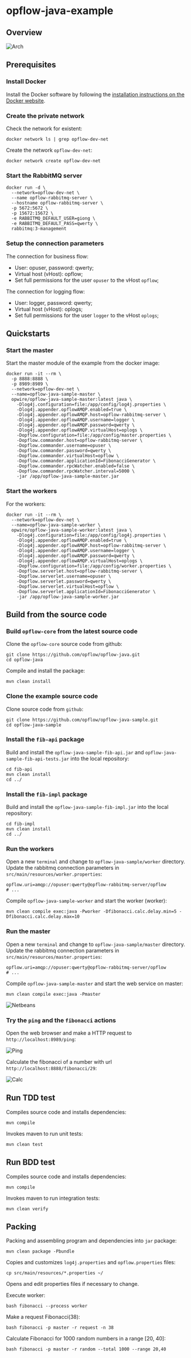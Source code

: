# opflow-java-example


## Overview

![Arch](https://raw.github.com/opflow/opflow-java-sample/master/docs/assets/images/opflow-java-sample-arch.png)


## Prerequisites

### Install Docker

Install the Docker software by following the [installation instructions on the Docker website](https://docs.docker.com/install/linux/docker-ce/ubuntu/#install-docker-engine---community).


### Create the private network

Check the network for existent:

```shell
docker network ls | grep opflow-dev-net
```

Create the network `opflow-dev-net`:

```shell
docker network create opflow-dev-net
```

### Start the RabbitMQ server

```shell
docker run -d \
  --network=opflow-dev-net \
  --name opflow-rabbitmq-server \
  --hostname opflow-rabbitmq-server \
  -p 5672:5672 \
  -p 15672:15672 \
  -e RABBITMQ_DEFAULT_USER=giong \
  -e RABBITMQ_DEFAULT_PASS=qwerty \
  rabbitmq:3-management
```

### Setup the connection parameters

The connection for business flow:

* User: opuser, password: qwerty;
* Virtual host (vHost): opflow;
* Set full permissions for the user `opuser` to the vHost `opflow`;

The connection for logging flow:

* User: logger, password: qwerty;
* Virtual host (vHost): oplogs;
* Set full permissions for the user `logger` to the vHost `oplogs`;


## Quickstarts

### Start the master

Start the master module of the example from the docker image:

```shell
docker run -it --rm \
  -p 8888:8888 \
  -p 8989:8989 \
  --network=opflow-dev-net \
  --name=opflow-java-sample-master \
  opwire/opflow-java-sample-master:latest java \
    -Dlog4j.configuration=file:/app/config/log4j.properties \
    -Dlog4j.appender.opflowAMQP.enabled=true \
    -Dlog4j.appender.opflowAMQP.host=opflow-rabbitmq-server \
    -Dlog4j.appender.opflowAMQP.username=logger \
    -Dlog4j.appender.opflowAMQP.password=qwerty \
    -Dlog4j.appender.opflowAMQP.virtualHost=oplogs \
    -Dopflow.configuration=file:/app/config/master.properties \
    -Dopflow.commander.host=opflow-rabbitmq-server \
    -Dopflow.commander.username=opuser \
    -Dopflow.commander.password=qwerty \
    -Dopflow.commander.virtualHost=opflow \
    -Dopflow.commander.applicationId=FibonacciGenerator \
    -Dopflow.commander.rpcWatcher.enabled=false \
    -Dopflow.commander.rpcWatcher.interval=5000 \
    -jar /app/opflow-java-sample-master.jar
```

### Start the workers

For the workers:

```shell
docker run -it --rm \
  --network=opflow-dev-net \
  --name=opflow-java-sample-worker \
  opwire/opflow-java-sample-worker:latest java \
    -Dlog4j.configuration=file:/app/config/log4j.properties \
    -Dlog4j.appender.opflowAMQP.enabled=true \
    -Dlog4j.appender.opflowAMQP.host=opflow-rabbitmq-server \
    -Dlog4j.appender.opflowAMQP.username=logger \
    -Dlog4j.appender.opflowAMQP.password=qwerty \
    -Dlog4j.appender.opflowAMQP.virtualHost=oplogs \
    -Dopflow.configuration=file:/app/config/worker.properties \
    -Dopflow.serverlet.host=opflow-rabbitmq-server \
    -Dopflow.serverlet.username=opuser \
    -Dopflow.serverlet.password=qwerty \
    -Dopflow.serverlet.virtualHost=opflow \
    -Dopflow.serverlet.applicationId=FibonacciGenerator \
    -jar /app/opflow-java-sample-worker.jar
```

## Build from the source code


### Build `opflow-core` from the latest source code

Clone the `opflow-core` source code from github:

```shell
git clone https://github.com/opflow/opflow-java.git
cd opflow-java
```

Compile and install the package:

```shell
mvn clean install
```

### Clone the example source code

Clone source code from `github`:

```shell
git clone https://github.com/opflow/opflow-java-sample.git
cd opflow-java-sample
```

### Install the `fib-api` package

Build and install the `opflow-java-sample-fib-api.jar` and `opflow-java-sample-fib-api-tests.jar` into the local repository:

```
cd fib-api
mvn clean install
cd ../
```

### Install the `fib-impl` package

Build and install the `opflow-java-sample-fib-impl.jar` into the local repository:

```
cd fib-impl
mvn clean install
cd ../
```

### Run the workers

Open a new `terminal` and change to `opflow-java-sample/worker` directory.
Update the rabbitmq connection parameters in `src/main/resources/worker.properties`:

```properties
opflow.uri=amqp://opuser:qwerty@opflow-rabbitmq-server/opflow
# ...
```

Compile `opflow-java-sample-worker` and start the worker (worker):

```shell
mvn clean compile exec:java -Pworker -Dfibonacci.calc.delay.min=5 -Dfibonacci.calc.delay.max=10
```

### Run the master

Open a new `terminal` and change to `opflow-java-sample/master` directory.
Update the rabbitmq connection parameters in `src/main/resources/master.properties`:

```properties
opflow.uri=amqp://opuser:qwerty@opflow-rabbitmq-server/opflow
# ...
```

Compile `opflow-java-sample-master` and start the web service on master:

```shell
mvn clean compile exec:java -Pmaster
```

![Netbeans](https://raw.github.com/opflow/opflow-java-sample/master/docs/assets/images/opflow-netbeans-terminal.png)

### Try the `ping` and the `fibonacci` actions

Open the web browser and make a HTTP request to `http://localhost:8989/ping`:

![Ping](https://raw.github.com/opflow/opflow-java-sample/master/docs/assets/images/browser-get-ping.png)

Calculate the fibonacci of a number with url `http://localhost:8888/fibonacci/29`:

![Calc](https://raw.github.com/opflow/opflow-java-sample/master/docs/assets/images/browser-get-calc.png)


## Run TDD test

Compiles source code and installs dependencies:

```shell
mvn compile
```

Invokes maven to run unit tests:

```shell
mvn clean test
```


## Run BDD test

Compiles source code and installs dependencies:

```shell
mvn compile
```

Invokes maven to run integration tests:

```shell
mvn clean verify
```


## Packing

Packing and assembling program and dependencies into `jar` package:

```shell
mvn clean package -Pbundle
```

Copies and customizes `log4j.properties` and `opflow.properties` files:

```shell
cp src/main/resources/*.properties ~/
```

Opens and edit properties files if necessary to change.

Execute worker:

```shell
bash fibonacci --process worker
```

Make a request Fibonacci(38):


```shell
bash fibonacci -p master -r request -n 38
```

Calculate Fibonacci for 1000 random numbers in a range [20, 40]:

```shell
bash fibonacci -p master -r random --total 1000 --range 20,40
```
